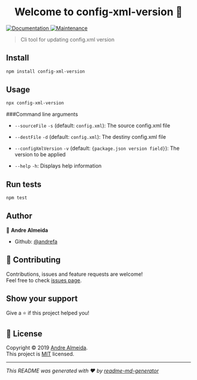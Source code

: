<h1 align="center">Welcome to config-xml-version 👋</h1>
<p>
  <a href="https://github.com/andrefa/config-xml-version#readme" target="_blank">
    <img alt="Documentation" src="https://img.shields.io/badge/documentation-yes-brightgreen.svg" />
  </a>
  <a href="https://github.com/andrefa/config-xml-version/graphs/commit-activity" target="_blank">
    <img alt="Maintenance" src="https://img.shields.io/badge/Maintained%3F-yes-green.svg" />
  </a>
</p>

> Cli tool for updating config.xml version

## Install

```sh
npm install config-xml-version
```

## Usage

```sh
npx config-xml-version
```

###Command line arguments

  * `--sourceFile` `-s` (default: `config.xml`): The source config.xml file

  * `--destFile` `-d` (default: `config.xml`): The destiny config.xml file

  * `--configXmlVersion` `-v` (default: `{package.json version field}`): The version to be applied

  * `--help` `-h`: Displays help information


## Run tests

```sh
npm test
```

## Author

👤 **Andre Almeida**

* Github: [@andrefa](https://github.com/andrefa)

## 🤝 Contributing

Contributions, issues and feature requests are welcome!<br />Feel free to check [issues page](https://github.com/andrefa/config-xml-version/issues).

## Show your support

Give a ⭐️ if this project helped you!

## 📝 License

Copyright © 2019 [Andre Almeida](https://github.com/andrefa).<br />
This project is [MIT](https://github.com/andrefa/config-xml-version/blob/master/LICENSE) licensed.

***
_This README was generated with ❤️ by [readme-md-generator](https://github.com/kefranabg/readme-md-generator)_
